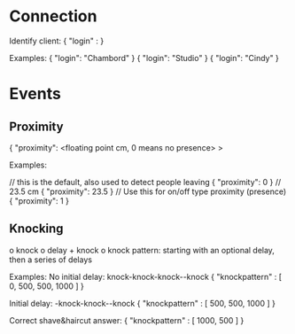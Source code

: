 # Connection

Identify client: 
{ "login" : <id string> }

Examples:
{ "login": "Chambord" }
{ "login": "Studio" }
{ "login": "Cindy" }

# Events

## Proximity

{ "proximity": <floating point cm, 0 means no presence> >

Examples:

// this is the default, also used to detect people leaving
{ "proximity": 0 }
// 23.5 cm
{ "proximity": 23.5 }
// Use this for on/off type proximity (presence)
{ "proximity": 1 }


## Knocking

o knock
o delay + knock
o knock pattern: starting with an optional delay, then a series of delays

Examples:
No initial delay: knock-knock-knock--knock
{ "knockpattern" : [ 0, 500, 500, 1000 ] }

Initial delay: -knock-knock--knock
{ "knockpattern" : [ 500, 500, 1000 ] }

Correct shave&haircut answer:
{ "knockpattern" : [ 1000, 500 ] }

